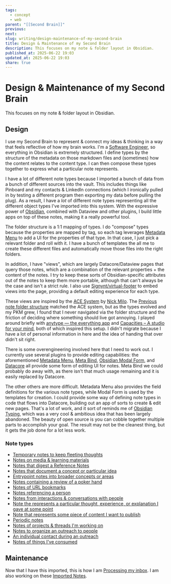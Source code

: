```yaml
---
tags:
  - concept
  - web
parent: "[[Second Brain]]"
previous:
next:
slug: writing/design-maintenance-of-my-second-brain
title: Design & Maintenance of my Second Brain
description: This focuses on my note & folder layout in Obsidian.
published_at: 2025-06-22 19:03
updated_at: 2025-06-22 19:03
share: true
---
```


# Design & Maintenance of my Second Brain

This focuses on my note & folder layout in Obsidian.

## Design

I use my Second Brain to represent & connect my ideas & thinking in a way that feels reflective of how my brain works. I'm a [Software Engineer](Software%20Engineering.md), so everything in Obsidian is extremely structured. I define types by the structure of the metadata on those markdown files and (sometimes) how the content relates to the content type. I can then compose these types together to express what a particular note represents.

I have a lot of different note types because I imported a bunch of data from a bunch of different sources into the vault. This includes things like Pinboard and my contacts & LinkedIn connections (which I ironically pulled in by testing a different program then exporting my data before pulling the plug). As a result, I have a _lot_ of different note types representing all the different object types I've imported into this system. With the expressive power of [Obsidian](Obsidian.md), combined with Dataview and other plugins, I build little apps on top of these notes, making it a really powerful tool.

The folder structure is a 1:1 mapping of types. I do "compose" types because the properties are mapped by tag, so each tag leverages [Metadata Menu](Metadata%20Menu.md) to add a UI for the properties of that type. In that case, I just pick a relevant folder and roll with it. I have a bunch of templates the all me to create these different files and automatically move those files into the right folders.

In addition, I have "views", which are largely Datacore/Dataview pages that query those notes, which are a combination of the relevant properties + the content of the notes. I try to keep these sorts of Obsidian-specific attributes out of the notes to keep them more portable, although that can't always be the case and isn't a strict rule. I also use [Signynt/virtual-footer](Signyntvirtual-footer%20Display%20markdown%20text%20(including%20dataview%20queries)%20at%20the%20bottom%20of%20all%20notes%20in%20a%20folder,%20without%20modifying%20them..md) to embed views into the page, providing a default editing experience for each type.

These views are inspired by the [ACE System](ACE%20System.md) by [Nick Milo](Nick%20Milo.md). The [Previous note folder structure](Previous%20note%20folder%20structure.md) matched the ACE system, but as the types evolved and my PKM grew, I found that I never navigated via the folder structure and the friction of deciding where something should live got annoying. I played around briefly with [anytype — the everything app](anytype%20%E2%80%94%20the%20everything%20app.md) and [Capacities – A studio for your mind](Capacities%20%E2%80%93%20A%20studio%20for%20your%20mind.md), both of which inspired this setup. I didn't migrate because I have a lot of personal information in here and the idea of handing that over didn't sit right.

There is some overengineering involved here that I need to work out. I currently use several plugins to provide editing capabilities: the aforementioned [Metadata Menu](Metadata%20Menu.md), [Meta Bind](Meta%20Bind%20Docs.md), [Obsidian Modal Form](GitHub%20-%20danielo515obsidian-modal-form%20Define%20forms%20for%20filling%20data%20that%20you%20will%20be%20able%20to%20open%20from%20anywhere%20you%20can%20run%20JS.md), and [Datacore](blacksmithgudatacore%20Work-in-progress%20successor%20to%20Dataview%20with%20a%20focus%20on%20UX%20and%20speed..md) all provide some form of editing UI for notes. Meta Bind we could probably do away with, as there isn't that much usage remaining and it is easily replaced by Datacore.

The other others are more difficult. Metadata Menu also provides the field definitions for the various note types, while Modal Form is used by the templates for creation. I could provide some way of defining note types in code that flows into Datacore, building out an app of sorts to create & edit new pages. That's a lot of work, and it sort of reminds me of [Obsidian Typing](Home%20%20Obsidian%20Typing.md), which was a very cool & ambitious idea that has been largely abandoned. The beauty of open source is you can cobble together multiple parts to accomplish your goal. The result may not be the cleanest thing, but it gets the job done for a lot less work.

### Note types

- [Temporary notes to keep fleeting thoughts](Temporary%20notes%20to%20keep%20fleeting%20thoughts.md)
- [Notes on media & learning materials](Notes%20on%20media%20&%20learning%20materials.md)
- [Notes that digest a Reference Notes](Notes%20that%20digest%20a%20Reference%20Notes.md)
- [Notes that document a concept or particular idea](Notes%20that%20document%20a%20concept%20or%20particular%20idea.md)
- [Entrypoint notes into broader concepts or areas](Entrypoint%20notes%20into%20broader%20concepts%20or%20areas.md)
- [Notes containing a review of a poker hand](Notes%20containing%20a%20review%20of%20a%20poker%20hand.md)
- [Notes of URL bookmarks](Notes%20of%20URL%20bookmarks.md)
- [Notes referencing a person](Notes%20referencing%20a%20person.md)
- [Notes from interactions & conversations with people](Notes%20from%20interactions%20&%20conversations%20with%20people.md)
- [Note the represents a particular thought, experience, or explanation I gave at some point](Note%20the%20represents%20a%20particular%20thought,%20experience,%20or%20explanation%20I%20gave%20at%20some%20point.md)
- [Note that represents some piece of content I want to publish](Note%20that%20represents%20some%20piece%20of%20content%20I%20want%20to%20publish.md)
- [Periodic notes](Periodic%20notes.md)
- [Notes of projects & threads I'm working on](Notes%20of%20projects%20&%20threads%20I'm%20working%20on.md)
- [Notes to organize an outreach to people](Notes%20to%20organize%20an%20outreach%20to%20people.md)
- [An individual contact during an outreach](An%20individual%20contact%20during%20an%20outreach.md)
- [Notes of things I've consumed](Notes%20of%20things%20I've%20consumed.md)

## Maintenance

Now that I have this imported, this is how I am [Processing my inbox](Processing%20my%20inbox.md). I am also working on these [Imported Notes](Imported%20Notes.md).
